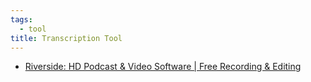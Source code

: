 ```yaml
---
tags:
  - tool
title: Transcription Tool
---
```

- [Riverside: HD Podcast & Video Software | Free Recording & Editing](https://riverside.fm/)
